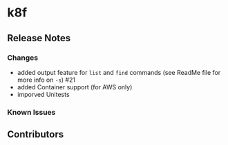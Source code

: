 # k8f 
## Release Notes
### Changes
- added output feature for `list` and `find`  commands (see ReadMe file for more info on `-s`) #21
- added Container support (for AWS only)
- imporved Unitests

### Known Issues
## Contributors
<!-- ## Bugfix -->
<!-- ## Braking changes -->     
